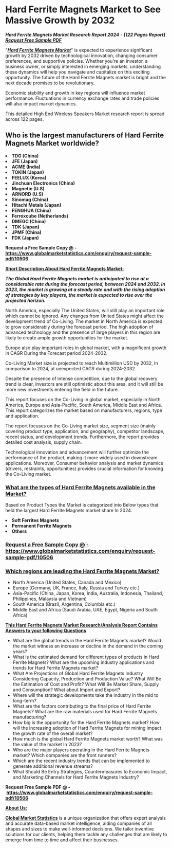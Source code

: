 <h1>Hard Ferrite Magnets Market to See Massive Growth by 2032</h1><p><em><strong>Hard Ferrite Magnets Market Research Report 2024</strong></em>&nbsp;-&nbsp;<em><strong>[122 Pages Report] </strong></em><em><strong><a href="https://www.globalmarketstatistics.com/enquiry/request-sample-pdf/10506">Request Free Sample PDF</a></strong></em></p><p>"<a style="font-style: italic; font-weight: bold;" href="https://www.globalmarketstatistics.com/market-reports/hard-ferrite-magnets-market-10506">Hard Ferrite Magnets Market</a>" is expected to experience significant growth by 2032 driven by technological innovation, changing consumer preferences, and supportive policies. Whether you're an investor, a business owner, or simply interested in emerging markets, understanding these dynamics will help you navigate and capitalize on this exciting opportunity. The future of the&nbsp;Hard Ferrite Magnets market is bright and the next decade promises to be revolutionary.</p><p>Economic stability and growth in key regions will influence market performance. Fluctuations in currency exchange rates and trade policies will also impact market dynamics.</p><p>This detailed&nbsp;High End Wireless Speakers Market research report is spread across 122 pages.</p><h2><strong>Who is the largest manufacturers of Hard Ferrite Magnets Market worldwide?</strong></h2><p><strong><li>TDG (China)<li>JFE (Japan)<li>ACME (India)<li>TOKIN (Japan)<li>FEELUX (Korea)<li>Jinchuan Electronics (China)<li>Magnetic (U.S)<li>ARNORD (U.S)<li>Sinomag (China)<li>Hitachi Metals (Japan)<li>FENGHUA (China)<li>Ferroxcube (Netherlands)<li>DMEGC (China)<li>TDK (Japan)<li>JPMF (China)<li>FDK (Japan)</strong></p><p><strong>Request a Free Sample Copy @ - <a href="https://www.globalmarketstatistics.com/enquiry/request-sample-pdf/10506">https://www.globalmarketstatistics.com/enquiry/request-sample-pdf/10506</a></strong></p><p><strong><u>Short Description About Hard Ferrite Magnets Market:</u></strong></p><p><strong><em>The Global Hard Ferrite Magnets market is anticipated to rise at a considerable rate during the forecast period, between 2024 and 2032. In 2023, the market is growing at a steady rate and with the rising adoption of strategies by key players, the market is expected to rise over the projected horizon.</em></strong></p><p>North America, especially The United States, will still play an important role which cannot be ignored. Any changes from United States might affect the development trend of Co-Living. The market in North America is expected to grow considerably during the forecast period. The high adoption of advanced technology and the presence of large players in this region are likely to create ample growth opportunities for the market.</p><p>Europe also play important roles in global market, with a magnificent growth in CAGR During the Forecast period 2024-2032.</p><p>Co-Living Market size is projected to reach Multimillion USD by 2032, In comparison to 2024, at unexpected CAGR during 2024-2032.</p><p>Despite the presence of intense competition, due to the global recovery trend is clear, investors are still optimistic about this area, and it will still be more new investments entering the field in the future.</p><p>This report focuses on the Co-Living in global market, especially in North America, Europe and Asia-Pacific, South America, Middle East and Africa. This report categorizes the market based on manufacturers, regions, type and application.</p><p>The report focuses on the Co-Living market size, segment size (mainly covering product type, application, and geography), competitor landscape, recent status, and development trends. Furthermore, the report provides detailed cost analysis, supply chain.</p><p>Technological innovation and advancement will further optimize the performance of the product, making it more widely used in downstream applications. Moreover, Consumer behavior analysis and market dynamics (drivers, restraints, opportunities) provides crucial information for knowing the Co-Living market.</p><h3 class="rank-math-question "><span style="text-decoration: underline;">What are the types of Hard Ferrite Magnets available in the Market?</span></h3><p>Based on Product Types the Market is categorized into Below types that held the largest Hard Ferrite Magnets market share In 2024.</p><p><strong><li>Soft Ferrites Magnets<li>Permanent Ferrite Magnets<li>Others</strong></p><h3 class="rank-math-question "><span style="text-decoration: underline;">Request a Free Sample Copy @ - <a href="https://www.globalmarketstatistics.com/enquiry/request-sample-pdf/10506">https://www.globalmarketstatistics.com/enquiry/request-sample-pdf/10506</a></span></h3><h3 class="rank-math-question "><span style="text-decoration: underline;">Which regions are leading the Hard Ferrite Magnets Market?</span></h3><ul><li>North America (United States, Canada and Mexico)</li><li>Europe (Germany, UK, France, Italy, Russia and Turkey etc.)</li><li>Asia-Pacific (China, Japan, Korea, India, Australia, Indonesia, Thailand, Philippines, Malaysia and Vietnam)</li><li>South America (Brazil, Argentina, Columbia etc.)</li><li>Middle East and Africa (Saudi Arabia, UAE, Egypt, Nigeria and South Africa)</li></ul><p><strong><u>This Hard Ferrite Magnets Market Research/Analysis Report Contains Answers to your following Questions</u></strong></p><ul><li>What are the global trends in the Hard Ferrite Magnets market? Would the market witness an increase or decline in the demand in the coming years?</li><li>What is the estimated demand for different types of products in Hard Ferrite Magnets? What are the upcoming industry applications and trends for Hard Ferrite Magnets market?</li><li>What Are Projections of Global Hard Ferrite Magnets Industry Considering Capacity, Production and Production Value? What Will Be the Estimation of Cost and Profit? What Will Be Market Share, Supply and Consumption? What about Import and Export?</li><li>Where will the strategic developments take the industry in the mid to long-term?</li><li>What are the factors contributing to the final price of Hard Ferrite Magnets? What are the raw materials used for Hard Ferrite Magnets manufacturing?</li><li>How big is the opportunity for the Hard Ferrite Magnets market? How will the increasing adoption of Hard Ferrite Magnets for mining impact the growth rate of the overall market?</li><li>How much is the global Hard Ferrite Magnets market worth? What was the value of the market In 2023?</li><li>Who are the major players operating in the Hard Ferrite Magnets market? Which companies are the front runners?</li><li>Which are the recent industry trends that can be implemented to generate additional revenue streams?</li><li>What Should Be Entry Strategies, Countermeasures to Economic Impact, and Marketing Channels for Hard Ferrite Magnets Industry?</li></ul><p><strong>Request Free Sample PDF @ -&nbsp;<a href="https://www.globalmarketstatistics.com/enquiry/request-sample-pdf/10506">https://www.globalmarketstatistics.com/enquiry/request-sample-pdf/10506</a></strong></p><p><strong><u>About Us:</u></strong></p><p><strong><a href="https://www.globalmarketstatistics.com/">Global Market Statistics</a></strong> is a unique organization that offers expert analysis and accurate data-based market intelligence, aiding companies of all shapes and sizes to make well-informed decisions. We tailor inventive solutions for our clients, helping them tackle any challenges that are likely to emerge from time to time and affect their businesses.</p>
